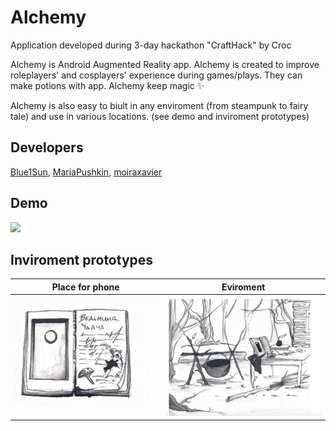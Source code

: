 # Alchemy
Application developed during 3-day hackathon "CraftHack" by Croc

Alchemy is Android Augmented Reality app. Alchemy is created to improve roleplayers' and cosplayers' experience during games/plays. They can make potions with app. Alchemy keep magic ✨ 

Alchemy is also easy to biult in any enviroment (from steampunk to fairy tale) and use in various locations.
(see demo and inviroment prototypes)

## Developers
[Blue1Sun](https://github.com/Blue1Sun), 
[MariaPushkin](https://github.com/MariaPushkin), 
[moiraxavier](https://github.com/moiraxavier)

## Demo
![](alchemy.gif)

## Inviroment prototypes 
| Place for phone          |  Eviroment               |
:-------------------------:|:-------------------------:
![](enviroment-1.png)      | ![](enviroment-2.png)
